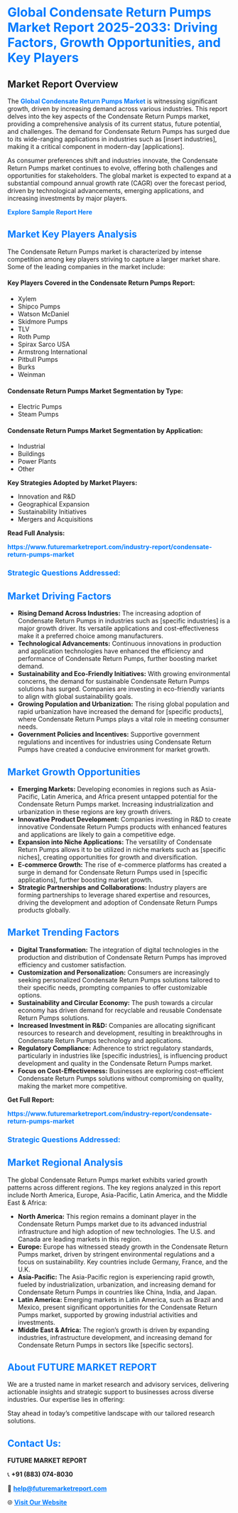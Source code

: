 <h1 style="color: #007BFF;">Global Condensate Return Pumps Market Report 2025-2033: Driving Factors, Growth Opportunities, and Key Players</h1>

<section id="overview">
<h2>Market Report Overview</h2>
<p>The <a href="https://www.futuremarketreport.com/industry-report/condensate-return-pumps-market" style="color: #007BFF; text-decoration: none;"><strong>Global Condensate Return Pumps Market</strong></a> is witnessing significant growth, driven by increasing demand across various industries. This report delves into the key aspects of the Condensate Return Pumps market, providing a comprehensive analysis of its current status, future potential, and challenges. The demand for Condensate Return Pumps has surged due to its wide-ranging applications in industries such as [insert industries], making it a critical component in modern-day [applications].</p>
<p>As consumer preferences shift and industries innovate, the Condensate Return Pumps market continues to evolve, offering both challenges and opportunities for stakeholders. The global market is expected to expand at a substantial compound annual growth rate (CAGR) over the forecast period, driven by technological advancements, emerging applications, and increasing investments by major players.</p>
</section>

<section id="overview">
<p><a href="https://www.futuremarketreport.com/request-sample/reportId=86665" style="color: #007BFF; text-decoration: none;"><strong>Explore Sample Report Here</strong></a></p>
</section>

<section id="key-players">
<h2 style="color: #007BFF;">Market Key Players Analysis</h2>
<p>The Condensate Return Pumps market is characterized by intense competition among key players striving to capture a larger market share. Some of the leading companies in the market include:</p>
<h4>Key Players Covered in the Condensate Return Pumps Report:</h4>
<ul><li>Xylem</li><li>Shipco Pumps</li><li>Watson McDaniel</li><li>Skidmore Pumps</li><li>TLV</li><li>Roth Pump</li><li>Spirax Sarco USA</li><li>Armstrong International</li><li>Pitbull Pumps</li><li>Burks</li><li>Weinman</li></ul>
<h4>Condensate Return Pumps Market Segmentation by Type:</h4>
<ul><li>Electric Pumps</li><li>Steam Pumps</li></ul>

<h4>Condensate Return Pumps Market Segmentation by Application:</h4>
<ul><li>Industrial</li><li>Buildings</li><li>Power Plants</li><li>Other</li></ul>
<p><strong>Key Strategies Adopted by Market Players:</strong></p>
<ul>
<li>Innovation and R&D</li>
<li>Geographical Expansion</li>
<li>Sustainability Initiatives</li>
<li>Mergers and Acquisitions</li>
</ul>
</section>

<section>
<p><strong>Read Full Analysis: </strong></p><a href="https://www.futuremarketreport.com/industry-report/condensate-return-pumps-market" style="color: #007BFF; text-decoration: none;"><strong>https://www.futuremarketreport.com/industry-report/condensate-return-pumps-market</strong></a>
<h3 style="color: #007BFF;">Strategic Questions Addressed:</h3>
</section>

<section id="driving-factors">
<h2 style="color: #007BFF;">Market Driving Factors</h2>
<ul>
<li><strong>Rising Demand Across Industries:</strong> The increasing adoption of Condensate Return Pumps in industries such as [specific industries] is a major growth driver. Its versatile applications and cost-effectiveness make it a preferred choice among manufacturers.</li>
<li><strong>Technological Advancements:</strong> Continuous innovations in production and application technologies have enhanced the efficiency and performance of Condensate Return Pumps, further boosting market demand.</li>
<li><strong>Sustainability and Eco-Friendly Initiatives:</strong> With growing environmental concerns, the demand for sustainable Condensate Return Pumps solutions has surged. Companies are investing in eco-friendly variants to align with global sustainability goals.</li>
<li><strong>Growing Population and Urbanization:</strong> The rising global population and rapid urbanization have increased the demand for [specific products], where Condensate Return Pumps plays a vital role in meeting consumer needs.</li>
<li><strong>Government Policies and Incentives:</strong> Supportive government regulations and incentives for industries using Condensate Return Pumps have created a conducive environment for market growth.</li>
</ul>
</section>

<section id="growth-opportunities">
<h2 style="color: #007BFF;">Market Growth Opportunities</h2>
<ul>
<li><strong>Emerging Markets:</strong> Developing economies in regions such as Asia-Pacific, Latin America, and Africa present untapped potential for the Condensate Return Pumps market. Increasing industrialization and urbanization in these regions are key growth drivers.</li>
<li><strong>Innovative Product Development:</strong> Companies investing in R&D to create innovative Condensate Return Pumps products with enhanced features and applications are likely to gain a competitive edge.</li>
<li><strong>Expansion into Niche Applications:</strong> The versatility of Condensate Return Pumps allows it to be utilized in niche markets such as [specific niches], creating opportunities for growth and diversification.</li>
<li><strong>E-commerce Growth:</strong> The rise of e-commerce platforms has created a surge in demand for Condensate Return Pumps used in [specific applications], further boosting market growth.</li>
<li><strong>Strategic Partnerships and Collaborations:</strong> Industry players are forming partnerships to leverage shared expertise and resources, driving the development and adoption of Condensate Return Pumps products globally.</li>
</ul>
</section>

<section id="trending-factors">
<h2 style="color: #007BFF;">Market Trending Factors</h2>
<ul>
<li><strong>Digital Transformation:</strong> The integration of digital technologies in the production and distribution of Condensate Return Pumps has improved efficiency and customer satisfaction.</li>
<li><strong>Customization and Personalization:</strong> Consumers are increasingly seeking personalized Condensate Return Pumps solutions tailored to their specific needs, prompting companies to offer customizable options.</li>
<li><strong>Sustainability and Circular Economy:</strong> The push towards a circular economy has driven demand for recyclable and reusable Condensate Return Pumps solutions.</li>
<li><strong>Increased Investment in R&D:</strong> Companies are allocating significant resources to research and development, resulting in breakthroughs in Condensate Return Pumps technology and applications.</li>
<li><strong>Regulatory Compliance:</strong> Adherence to strict regulatory standards, particularly in industries like [specific industries], is influencing product development and quality in the Condensate Return Pumps market.</li>
<li><strong>Focus on Cost-Effectiveness:</strong> Businesses are exploring cost-efficient Condensate Return Pumps solutions without compromising on quality, making the market more competitive.</li>
</ul>
</section>

<section>
<p><strong>Get Full Report: </strong></p><a href="https://www.futuremarketreport.com/industry-report/condensate-return-pumps-market" style="color: #007BFF; text-decoration: none;"><strong>https://www.futuremarketreport.com/industry-report/condensate-return-pumps-market</strong></a>
<h3 style="color: #007BFF;">Strategic Questions Addressed:</h3>
</section>


<section id="regional-analysis">
<h2 style="color: #007BFF;">Market Regional Analysis</h2>
<p>The global Condensate Return Pumps market exhibits varied growth patterns across different regions. The key regions analyzed in this report include North America, Europe, Asia-Pacific, Latin America, and the Middle East & Africa:</p>
<ul>
<li><strong>North America:</strong> This region remains a dominant player in the Condensate Return Pumps market due to its advanced industrial infrastructure and high adoption of new technologies. The U.S. and Canada are leading markets in this region.</li>
<li><strong>Europe:</strong> Europe has witnessed steady growth in the Condensate Return Pumps market, driven by stringent environmental regulations and a focus on sustainability. Key countries include Germany, France, and the U.K.</li>
<li><strong>Asia-Pacific:</strong> The Asia-Pacific region is experiencing rapid growth, fueled by industrialization, urbanization, and increasing demand for Condensate Return Pumps in countries like China, India, and Japan.</li>
<li><strong>Latin America:</strong> Emerging markets in Latin America, such as Brazil and Mexico, present significant opportunities for the Condensate Return Pumps market, supported by growing industrial activities and investments.</li>
<li><strong>Middle East & Africa:</strong> The region’s growth is driven by expanding industries, infrastructure development, and increasing demand for Condensate Return Pumps in sectors like [specific sectors].</li>
</ul>
</section>

<footer>
<h2 style="color: #007BFF;">About FUTURE MARKET REPORT</h2>
<p>We are a trusted name in market research and advisory services, delivering actionable insights and strategic support to businesses across diverse industries. Our expertise lies in offering:</p>

<p>Stay ahead in today’s competitive landscape with our tailored research solutions.</p>

<h2 style="color: #007BFF;">Contact Us:</h2>
<p><strong>FUTURE MARKET REPORT</strong></p>
<p>📞 <strong>+91 (883) 074-8030</strong></p>
<p>📧 <strong><a href="mailto:help@futuremarketreport.com" style="color: #007BFF;">help@futuremarketreport.com</a></strong></p>
<p>🌐 <strong><a href="https://www.futuremarketreport.com/" style="color: #007BFF;">Visit Our Website</a></strong></p>
</footer>